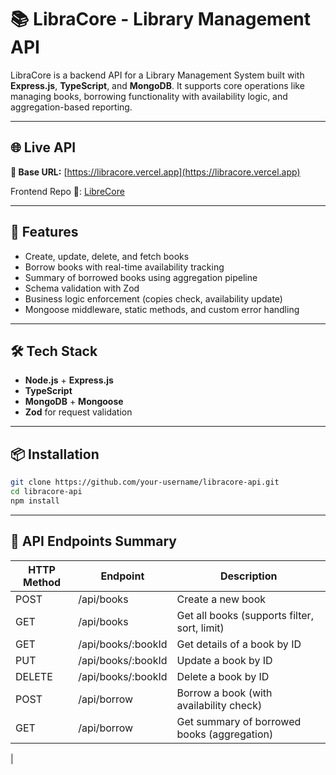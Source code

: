 # 📚 LibraCore - Library Management API

LibraCore is a backend API for a Library Management System built with **Express.js**, **TypeScript**, and **MongoDB**. It supports core operations like managing books, borrowing functionality with availability logic, and aggregation-based reporting.

---

## 🌐 Live API

**🔗 Base URL:** [https://libracore.vercel.app](https://libracore.vercel.app)

Frontend Repo 🔗: [LibreCore](https://github.com/sumonkaysar/LibraCore-client)

---

## 🚀 Features

- Create, update, delete, and fetch books
- Borrow books with real-time availability tracking
- Summary of borrowed books using aggregation pipeline
- Schema validation with Zod
- Business logic enforcement (copies check, availability update)
- Mongoose middleware, static methods, and custom error handling

---

## 🛠️ Tech Stack

- **Node.js** + **Express.js**
- **TypeScript**
- **MongoDB** + **Mongoose**
- **Zod** for request validation

---

## 📦 Installation

```bash
git clone https://github.com/your-username/libracore-api.git
cd libracore-api
npm install
```

---

## 📡 API Endpoints Summary

| HTTP Method | Endpoint           | Description                                  |
| ----------- | ------------------ | -------------------------------------------- |
| POST        | /api/books         | Create a new book                            |
| GET         | /api/books         | Get all books (supports filter, sort, limit) |
| GET         | /api/books/:bookId | Get details of a book by ID                  |
| PUT         | /api/books/:bookId | Update a book by ID                          |
| DELETE      | /api/books/:bookId | Delete a book by ID                          |
| POST        | /api/borrow        | Borrow a book (with availability check)      |
| GET         | /api/borrow        | Get summary of borrowed books (aggregation)  |

|
